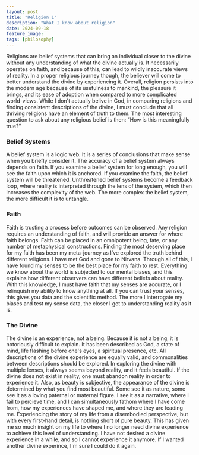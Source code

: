 ```yaml
---
layout: post
title: "Religion 1"
description: "What I know about religion"
date: 2024-09-18
feature_image: 
tags: [philosophy]
---
```


Religions are belief systems that can bring an individual closer to the divine without any understanding of what the divine actually is.  It necessarily operates on faith, and because of this, can lead to wildly inaccurate views of reality.  In a proper religious journey though, the believer will come to better understand the divine by experiencing it.  Overall, religion persists into the modern age because of its usefulness to mankind, the pleasure it brings, and its ease of adoption when compared to more complicated world-views.  While I don't actually belive in God, in comparing religions and finding consistent descriptions of the divine, I must conclude that all thriving religions have an element of truth to them.  The most interesting question to ask about any religious belief is then: “How is this meaningfully true?”  

<!--more-->

<h3>Belief Systems</h3>
A belief system is a logic web.  It is a series of conclusions that make sense when you briefly consider it.  The accuracy of a belief system always depends on faith.  If you examine a belief system for long enough, you will see the faith upon which it is anchored.  If you examine the faith, the belief system will be threatened.  Unthreatened belief systems become a feedback loop, where reality is interpreted through the lens of the system, which then increases the complexity of the web.  The more complex the belief system, the more difficult it is to untangle.  

<h3>Faith</h3>
Faith is trusting a process before outcomes can be observed.  Any religion requires an understanding of faith, and will provide an answer for where faith belongs.  Faith can be placed in an omnipotent being, fate, or any number of metaphysical constructions.  Finding the most deserving place for my faith has been my meta-journey as I’ve explored the truth behind different religions.  I have met God and gone to Nirvana.  Through all of this, I have found my senses to be the best place for my faith to rest.  Everything we know about the world is subjected to our mental biases, and this explains how different observers can have different beliefs about reality.  With this knowledge, I must have faith that my senses are accurate, or I relinquish my ability to know anything at all.  If you can trust your senses, this gives you data and the scientific method.  The more I interrogate my biases and test my sense data, the closer I get to understanding reality as it is.  

<h3>The Divine</h3>
The divine is an experience, not a being.  Because it is not a being, it is notoriously difficult to explain.  It has been described as God, a state of mind, life flashing before one's eyes, a spiritual presence, etc.  All descriptions of the divine experience are equally valid, and commonalities between descriptions should be explored.  In exploring the divine with multiple lenses, it always seems beyond reality, and it feels beautiful.  If the divine does not exist in reality, one must abandon reality in order to experience it.  Also, as beauty is subjective, the appearance of the divine is determined by what you find most beautiful.  Some see it as nature, some see it as a loving paternal or maternal figure.  I see it as a narrative, where I fail to percieve time, and I can simultaneously fathom where I have come from, how my experiences have shaped me, and where they are leading me.  Experiencing the story of my life from a disembodied perspective, but with every first-hand detail, is nothing short of pure beauty.  This has given me so much insight on my life to where I no longer need divine experience to achieve this level of understanding.  I have not desired a divine experience in a while, and so I cannot experience it anymore.  If I wanted another divine experince, I'm sure I could do it again.  
